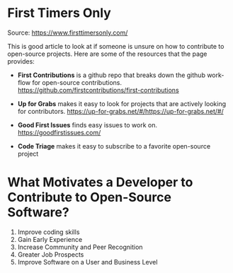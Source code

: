 # First Timers Only 

Source: https://www.firsttimersonly.com/

This is good article to look at if someone is unsure on how to contribute to open-source projects. Here are some of the resources that the page provides:

- **First Contributions** is a github repo that breaks down the github work-flow for open-source contributions. https://github.com/firstcontributions/first-contributions

- **Up for Grabs** makes it easy to look for projects that are actively looking for contributors. https://up-for-grabs.net/#/https://up-for-grabs.net/#/

- **Good First Issues** finds easy issues to work on. https://goodfirstissues.com/

- **Code Triage** makes it easy to subscribe to a favorite open-source project


# What Motivates a Developer to Contribute to Open-Source Software?

1. Improve coding skills
2. Gain Early Experience
3. Increase Community and Peer Recognition
4. Greater Job Prospects
5. Improve Software on a User and Business Level